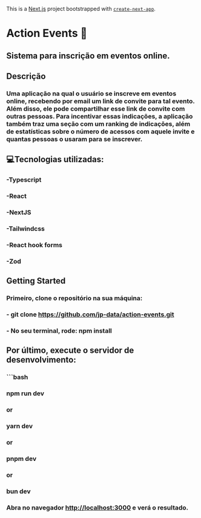 This is a [Next.js](https://nextjs.org) project bootstrapped with [`create-next-app`](https://nextjs.org/docs/app/api-reference/cli/create-next-app).

# Action Events 🚀
## Sistema para inscrição em eventos online.

## Descrição
### Uma aplicação na qual o usuário se inscreve em eventos online, recebendo por email um link de convite para tal evento. Além disso, ele pode compartilhar esse link de convite com outras pessoas. Para incentivar essas indicações, a aplicação também traz uma seção com um ranking de indicações, além de estatísticas sobre o número de acessos com aquele invite e quantas pessoas o usaram para se inscrever. 

## 💻Tecnologias utilizadas:
### -Typescript
### -React
### -NextJS
### -Tailwindcss
### -React hook forms
### -Zod

## Getting Started
### Primeiro, clone o repositório na sua máquina:

### - git clone https://github.com/jp-data/action-events.git

### - No seu terminal, rode: npm install


## Por último, execute o servidor de desenvolvimento:

### ```bash
### npm run dev
### or
### yarn dev
### or
### pnpm dev
### or
### bun dev


### Abra no navegador [http://localhost:3000](http://localhost:3000) e verá o resultado.
```





